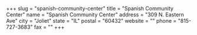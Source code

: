 +++
slug = "spanish-community-center"
title = "Spanish Community Center"
name = "Spanish Community Center"
address = "309 N. Eastern Ave"
city = "Joliet"
state = "IL"
postal = "60432"
website = ""
phone = "815-727-3683"
fax = ""
+++
